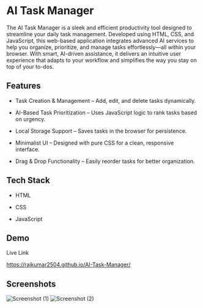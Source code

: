 
# AI Task Manager

The AI Task Manager is a sleek and efficient productivity tool designed to streamline your daily task management. Developed using HTML, CSS, and JavaScript, this web-based application integrates advanced AI services to help you organize, prioritize, and manage tasks effortlessly—all within your browser. With smart, AI-driven assistance, it delivers an intuitive user experience that adapts to your workflow and simplifies the way you stay on top of your to-dos.


## Features

- Task Creation & Management – Add, edit, and delete tasks dynamically.

- AI-Based Task Prioritization – Uses JavaScript logic to rank tasks based on urgency.

- Local Storage Support – Saves tasks in the browser for persistence.

- Minimalist UI – Designed with pure CSS for a clean, responsive interface.

- Drag & Drop Functionality – Easily reorder tasks for better organization.


## Tech Stack

- HTML 

- CSS

- JavaScript 

## Demo

Live Link

https://rajkumar2504.github.io/AI-Task-Manager/
## Screenshots

![Screenshot (1)](https://github.com/user-attachments/assets/c7d0ae61-499a-4b70-a284-0f86c5c3f820)
![Screenshot (2)](https://github.com/user-attachments/assets/3a29b7fe-2c9d-4ec2-bd49-e617eb95263a)


